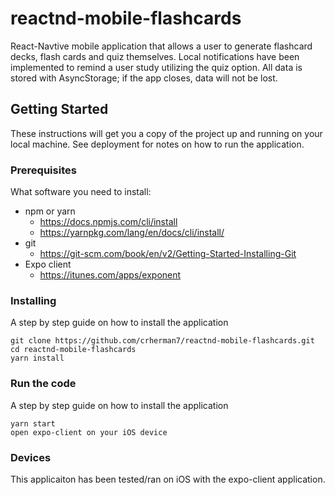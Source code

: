 # reactnd-mobile-flashcards

React-Navtive mobile application that allows a user to generate flashcard decks, flash cards and quiz themselves. Local notifications have been implemented to remind a user study utilizing the quiz option. All data is stored with AsyncStorage; if the app closes, data will not be lost.

## Getting Started

These instructions will get you a copy of the project up and running on your local machine. See deployment for notes on how to run the application.

### Prerequisites

What software you need to install:

- npm or yarn
  - https://docs.npmjs.com/cli/install
  - https://yarnpkg.com/lang/en/docs/cli/install/
- git
  - https://git-scm.com/book/en/v2/Getting-Started-Installing-Git
- Expo client
  - https://itunes.com/apps/exponent

### Installing

A step by step guide on how to install the application

```
git clone https://github.com/crherman7/reactnd-mobile-flashcards.git
cd reactnd-mobile-flashcards
yarn install
```

### Run the code

A step by step guide on how to install the application

```
yarn start
open expo-client on your iOS device
```

### Devices

This applicaiton has been tested/ran on iOS with the expo-client application.
